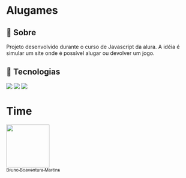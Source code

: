 <h1>Alugames</h1>

<h2>🔖 Sobre</h2>
<p>Projeto desenvolvido durante o curso de Javascript da alura. A idéia é simular um site onde é possível alugar ou devolver um jogo.</p>

## 🚀 Tecnologias
<div>
  <img src="https://img.shields.io/badge/html5-%23E34F26.svg?style=for-the-badge&logo=html5&logoColor=white">
  <img src="http://img.shields.io/badge/css3-%231572B6.svg?style=for-the-badge&logo=css3&logoColor=white">
  <img src="https://img.shields.io/badge/javascript-%23323330.svg?style=for-the-badge&logo=javascript&logoColor=%23F7DF1E">
</div>

# Time
[<img loading="lazy" src="https://avatars.githubusercontent.com/u/152302844?v=4" width=115><br><sub>Bruno Boaventura Martins</sub>](https://github.com/BrunoMartins)
